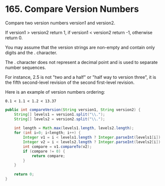 # 165. Compare Version Numbers

Compare two version numbers version1 and version2.

If version1 > version2 return 1, if version1 < version2 return -1, otherwise return 0.

You may assume that the version strings are non-empty and contain only digits and the . character.

The . character does not represent a decimal point and is used to separate number sequences.

For instance, 2.5 is not "two and a half" or "half way to version three", it is the fifth second-level revision of the second first-level revision.

Here is an example of version numbers ordering:

```
0.1 < 1.1 < 1.2 < 13.37
```

```java
public int compareVersion(String version1, String version2) {
    String[] levels1 = version1.split("\\.");
    String[] levels2 = version2.split("\\.");
    
    int length = Math.max(levels1.length, levels2.length);
    for (int i=0; i<length; i++) {
    	Integer v1 = i < levels1.length ? Integer.parseInt(levels1[i]) : 0;
    	Integer v2 = i < levels2.length ? Integer.parseInt(levels2[i]) : 0;
    	int compare = v1.compareTo(v2);
    	if (compare != 0) {
    		return compare;
    	}
    }
    
    return 0;
}
```

